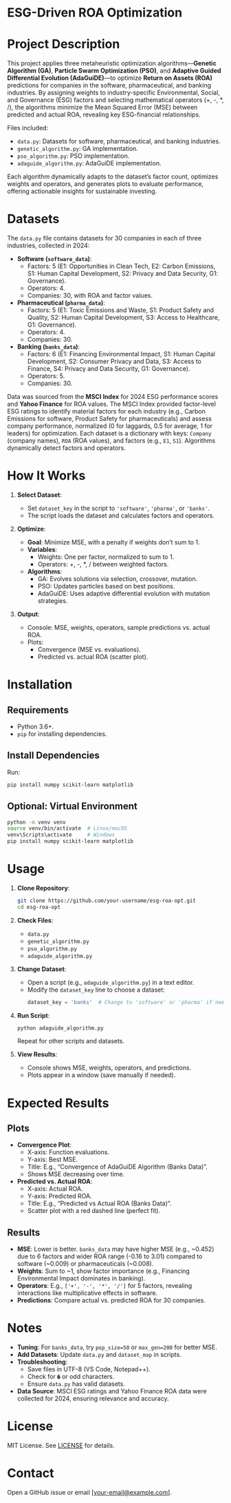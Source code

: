 # ESG-Driven ROA Optimization

# Project Description
This project applies three metaheuristic optimization algorithms—**Genetic Algorithm (GA)**, **Particle Swarm Optimization (PSO)**, and **Adaptive Guided Differential Evolution (AdaGuiDE)**—to optimize **Return on Assets (ROA)** predictions for companies in the software, pharmaceutical, and banking industries. By assigning weights to industry-specific Environmental, Social, and Governance (ESG) factors and selecting mathematical operators (+, -, *, /), the algorithms minimize the Mean Squared Error (MSE) between predicted and actual ROA, revealing key ESG-financial relationships.

Files included:
- `data.py`: Datasets for software, pharmaceutical, and banking industries.
- `genetic_algorithm.py`: GA implementation.
- `pso_algorithm.py`: PSO implementation.
- `adaguide_algorithm.py`: AdaGuiDE implementation.

Each algorithm dynamically adapts to the dataset’s factor count, optimizes weights and operators, and generates plots to evaluate performance, offering actionable insights for sustainable investing.

# Datasets
The `data.py` file contains datasets for 30 companies in each of three industries, collected in 2024:
- **Software (`software_data`)**:
  - Factors: 5 (E1: Opportunities in Clean Tech, E2: Carbon Emissions, S1: Human Capital Development, S2: Privacy and Data Security, G1: Governance).
  - Operators: 4.
  - Companies: 30, with ROA and factor values.
- **Pharmaceutical (`pharma_data`)**:
  - Factors: 5 (E1: Toxic Emissions and Waste, S1: Product Safety and Quality, S2: Human Capital Development, S3: Access to Healthcare, G1: Governance).
  - Operators: 4.
  - Companies: 30.
- **Banking (`banks_data`)**:
  - Factors: 6 (E1: Financing Environmental Impact, S1: Human Capital Development, S2: Consumer Privacy and Data, S3: Access to Finance, S4: Privacy and Data Security, G1: Governance).
  - Operators: 5.
  - Companies: 30.

Data was sourced from the **MSCI Index** for 2024 ESG performance scores and **Yahoo Finance** for ROA values. The MSCI Index provided factor-level ESG ratings to identify material factors for each industry (e.g., Carbon Emissions for software, Product Safety for pharmaceuticals) and assess company performance, normalized (0 for laggards, 0.5 for average, 1 for leaders) for optimization. Each dataset is a dictionary with keys: `Company` (company names), `ROA` (ROA values), and factors (e.g., `E1`, `S1`). Algorithms dynamically detect factors and operators.

# How It Works
1. **Select Dataset**:
   - Set `dataset_key` in the script to `'software'`, `'pharma'`, or `'banks'`.
   - The script loads the dataset and calculates factors and operators.

2. **Optimize**:
   - **Goal**: Minimize MSE, with a penalty if weights don’t sum to 1.
   - **Variables**:
     - Weights: One per factor, normalized to sum to 1.
     - Operators: +, -, *, / between weighted factors.
   - **Algorithms**:
     - GA: Evolves solutions via selection, crossover, mutation.
     - PSO: Updates particles based on best positions.
     - AdaGuiDE: Uses adaptive differential evolution with mutation strategies.

3. **Output**:
   - Console: MSE, weights, operators, sample predictions vs. actual ROA.
   - Plots:
     - Convergence (MSE vs. evaluations).
     - Predicted vs. actual ROA (scatter plot).

# Installation
## Requirements
- Python 3.6+.
- `pip` for installing dependencies.

## Install Dependencies
Run:
```bash
pip install numpy scikit-learn matplotlib
```

## Optional: Virtual Environment
```bash
python -m venv venv
source venv/bin/activate  # Linux/macOS
venv\Scripts\activate     # Windows
pip install numpy scikit-learn matplotlib
```

# Usage
1. **Clone Repository**:
   ```bash
   git clone https://github.com/your-username/esg-roa-opt.git
   cd esg-roa-opt
   ```

2. **Check Files**:
   - `data.py`
   - `genetic_algorithm.py`
   - `pso_algorithm.py`
   - `adaguide_algorithm.py`

3. **Change Dataset**:
   - Open a script (e.g., `adaguide_algorithm.py`) in a text editor.
   - Modify the `dataset_key` line to choose a dataset:
     ```python
     dataset_key = 'banks'  # Change to 'software' or 'pharma' if needed
     ```

4. **Run Script**:
   ```bash
   python adaguide_algorithm.py
   ```
   Repeat for other scripts and datasets.

5. **View Results**:
   - Console shows MSE, weights, operators, and predictions.
   - Plots appear in a window (save manually if needed).

# Expected Results
## Plots
- **Convergence Plot**:
  - X-axis: Function evaluations.
  - Y-axis: Best MSE.
  - Title: E.g., “Convergence of AdaGuiDE Algorithm (Banks Data)”.
  - Shows MSE decreasing over time.
- **Predicted vs. Actual ROA**:
  - X-axis: Actual ROA.
  - Y-axis: Predicted ROA.
  - Title: E.g., “Predicted vs Actual ROA (Banks Data)”.
  - Scatter plot with a red dashed line (perfect fit).

## Results
- **MSE**: Lower is better. `banks_data` may have higher MSE (e.g., ~0.452) due to 6 factors and wider ROA range (-0.16 to 3.01) compared to software (~0.009) or pharmaceuticals (~0.008).
- **Weights**: Sum to ~1, show factor importance (e.g., Financing Environmental Impact dominates in banking).
- **Operators**: E.g., `['+', '-', '*', '/']` for 5 factors, revealing interactions like multiplicative effects in software.
- **Predictions**: Compare actual vs. predicted ROA for 30 companies.

# Notes
- **Tuning**: For `banks_data`, try `pop_size=50` or `max_gen=200` for better MSE.
- **Add Datasets**: Update `data.py` and `dataset_map` in scripts.
- **Troubleshooting**:
  - Save files in UTF-8 (VS Code, Notepad++).
  - Check for `�` or odd characters.
  - Ensure `data.py` has valid datasets.
- **Data Source**: MSCI ESG ratings and Yahoo Finance ROA data were collected for 2024, ensuring relevance and accuracy.

# License
MIT License. See [LICENSE](LICENSE) for details.

# Contact
Open a GitHub issue or email [your-email@example.com].